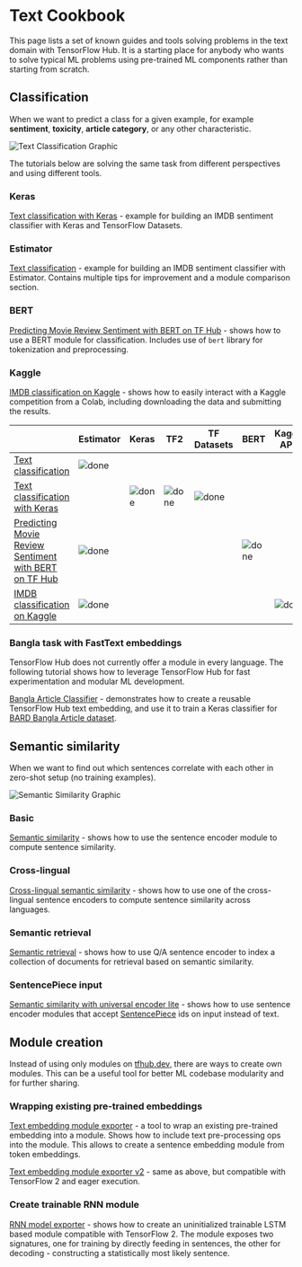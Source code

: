 # Text Cookbook

This page lists a set of known guides and tools solving problems in the text
domain with TensorFlow Hub. It is a starting place for anybody who wants to
solve typical ML problems using pre-trained ML components rather than starting
from scratch.

## Classification

When we want to predict a class for a given example, for example **sentiment**,
**toxicity**, **article category**, or any other characteristic.

![Text Classification Graphic](https://www.gstatic.com/aihub/tfhub/universal-sentence-encoder/example-classification.png)

The tutorials below are solving the same task from different perspectives and
using different tools.

### Keras

[Text classification with Keras](https://www.tensorflow.org/tutorials/keras/text_classification_with_hub) -
example for building an IMDB sentiment classifier with Keras and TensorFlow
Datasets.

### Estimator

[Text classification](https://github.com/tensorflow/hub/blob/master/docs/tutorials/text_classification_with_tf_hub.ipynb) -
example for building an IMDB sentiment classifier with Estimator. Contains
multiple tips for improvement and a module comparison section.

### BERT
[Predicting Movie Review Sentiment with BERT on TF Hub](https://github.com/google-research/bert/blob/master/predicting_movie_reviews_with_bert_on_tf_hub.ipynb) -
shows how to use a BERT module for classification. Includes use of `bert`
library for tokenization and preprocessing.

### Kaggle
[IMDB classification on Kaggle](https://github.com/tensorflow/hub/blob/master/examples/colab/text_classification_with_tf_hub_on_kaggle.ipynb) - shows how to easily interact with a Kaggle competition from a Colab,
including downloading the data and submitting the results.


|           | Estimator | Keras | TF2 | TF Datasets | BERT | Kaggle APIs |
| --------- | --------- | ----- | --- | ----------- | ---- | ----------- |
| [Text classification](https://www.tensorflow.org/hub/tutorials/text_classification_with_tf_hub) | ![done](https://www.gstatic.com/images/icons/material/system_gm/1x/bigtop_done_googblue_18dp.png) | | | | | |
| [Text classification with Keras](https://www.tensorflow.org/tutorials/keras/text_classification_with_hub)| | ![done](https://www.gstatic.com/images/icons/material/system_gm/1x/bigtop_done_googblue_18dp.png) | ![done](https://www.gstatic.com/images/icons/material/system_gm/1x/bigtop_done_googblue_18dp.png) | ![done](https://www.gstatic.com/images/icons/material/system_gm/1x/bigtop_done_googblue_18dp.png) | | |
| [Predicting Movie Review Sentiment with BERT on TF Hub](https://github.com/google-research/bert/blob/master/predicting_movie_reviews_with_bert_on_tf_hub.ipynb)| ![done](https://www.gstatic.com/images/icons/material/system_gm/1x/bigtop_done_googblue_18dp.png) | | | | ![done](https://www.gstatic.com/images/icons/material/system_gm/1x/bigtop_done_googblue_18dp.png) | |
| [IMDB classification on Kaggle](https://github.com/tensorflow/hub/blob/master/examples/colab/text_classification_with_tf_hub_on_kaggle.ipynb)| ![done](https://www.gstatic.com/images/icons/material/system_gm/1x/bigtop_done_googblue_18dp.png) | | | | | ![done](https://www.gstatic.com/images/icons/material/system_gm/1x/bigtop_done_googblue_18dp.png) |

### Bangla task with FastText embeddings
TensorFlow Hub does not currently offer a module in every language. The
following tutorial shows how to leverage TensorFlow Hub for fast experimentation
and modular ML development.

[Bangla Article Classifier](https://github.com/tensorflow/hub/blob/master/examples/colab/bangla_article_classifier.ipynb) -
demonstrates how to create a reusable TensorFlow Hub text embedding, and use it
to train a Keras classifier for
[BARD Bangla Article dataset](https://github.com/tanvirfahim15/BARD-Bangla-Article-Classifier).

## Semantic similarity

When we want to find out which sentences correlate with each other in zero-shot
setup (no training examples).

![Semantic Similarity Graphic](https://www.gstatic.com/aihub/tfhub/universal-sentence-encoder/example-similarity.png)

### Basic
[Semantic similarity](https://github.com/tensorflow/hub/blob/master/examples/colab/semantic_similarity_with_tf_hub_universal_encoder.ipynb) - shows how to use the sentence encoder module to compute sentence
similarity.

### Cross-lingual
[Cross-lingual semantic similarity](https://github.com/tensorflow/hub/blob/master/examples/colab/cross_lingual_similarity_with_tf_hub_multilingual_universal_encoder.ipynb) - shows how to use one of the cross-lingual sentence
encoders to compute sentence similarity across languages.

### Semantic retrieval
[Semantic retrieval](https://github.com/tensorflow/hub/blob/master/examples/colab/retrieval_with_tf_hub_universal_encoder_qa.ipynb) - shows how to use Q/A sentence encoder to index a collection of documents
for retrieval based on semantic similarity.

### SentencePiece input
[Semantic similarity with universal encoder lite](https://github.com/tensorflow/hub/blob/master/examples/colab/semantic_similarity_with_tf_hub_universal_encoder_lite.ipynb) - shows how to use sentence encoder modules that accept
[SentencePiece](https://github.com/google/sentencepiece) ids on input instead of
text.


## Module creation
Instead of using only modules on [tfhub.dev](https://tfhub.dev), there are ways
to create own modules. This can be a useful tool for better ML codebase
modularity and for further sharing.

### Wrapping existing pre-trained embeddings
[Text embedding module exporter](https://github.com/tensorflow/hub/blob/master/examples/text_embeddings/export.py) -
a tool to wrap an existing pre-trained embedding into a module. Shows how to
include text pre-processing ops into the module. This allows to create a
sentence embedding module from token embeddings.

[Text embedding module exporter v2](https://github.com/tensorflow/hub/blob/master/examples/text_embeddings_v2/export_v2.py) -
same as above, but compatible with TensorFlow 2 and eager execution.

### Create trainable RNN module
[RNN model exporter](https://github.com/tensorflow/tensorflow/blob/master/tensorflow/examples/saved_model/integration_tests/export_text_rnn_model.py) -
shows how to create an uninitialized trainable LSTM based module compatible with
TensorFlow 2. The module exposes two signatures, one for training by directly
feeding in sentences, the other for decoding - constructing a statistically most
likely sentence.
